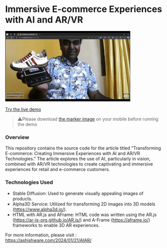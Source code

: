 # Immersive E-commerce Experiences with AI and AR/VR
![Video showing the demo in action](AI_VR.gif)

[Try the live demo]()
> ⚠️Please download [the marker image](https://raw.githubusercontent.com/AR-js-org/AR.js/master/data/images/hiro.png) on your mobile before running the demo

### Overview
This repository contains the source code for the article titled "Transforming E-commerce: Creating Immersive Experiences with AI and AR/VR Technologies." The article explores the use of AI, particularly in vision, combined with AR/VR technologies to create captivating and immersive experiences for retail and e-commerce customers.

### Technologies Used
* Stable Diffusion: Used to generate visually appealing images of products.
* Alpha3D Service: Utilized for transforming 2D images into 3D models (https://www.alpha3d.io/).
* HTML with AR.js and AFrame: HTML code was written using the AR.js (https://ar-js-org.github.io/AR.js/) and A-Frame (https://aframe.io/) frameworks to enable 3D AR experiences.

For more information, please visit : https://ashishware.com/2024/01/21/AIAR/

